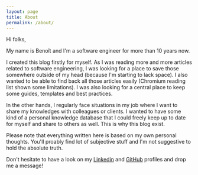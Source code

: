 ```yaml
---
layout: page
title: About
permalink: /about/
---
```


Hi folks,

My name is Benoît and I'm a software engineer for more than 10 years now.

I created this blog firstly for myself. As I was reading more and more articles related to software engineering, I was looking for a place to save those somewhere outside of my head (because I'm starting to lack space). I also wanted to be able to find back all those articles easily (Chromium reading list shown some limitations). I was also looking for a central place to keep some guides, templates and best practices.

In the other hands, I regularly face situations in my job where I want to share my knowledges with colleagues or clients. I wanted to have some kind of a personal knowledge database that I could freely keep up to date for myself and share to others as well. This is why this blog exist.

Please note that everything written here is based on my own personal thoughts. You'll proably find lot of subjective stuff and I'm not suggestive to hold the absolute truth.

Don't hesitate to have a look on my [Linkedin](https://www.linkedin.com/in/benoit-godard-0b40a7122/) and [GitHub](https://github.com/g0di) profiles and drop me a message!
